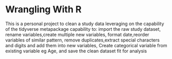 # Wrangling With R
This is a personal project to clean a study data leveraging on the capability of the tidyverse metapackage capability to:
import the raw study dataset, 
rename variables,create multiple new variables,
format date,reorder variables of similar pattern,
remove duplicates,extract special characters and digits and add them into new variables,
Create categorical variable from existing variable eg Age,
and save the clean dataset fit for analysis
